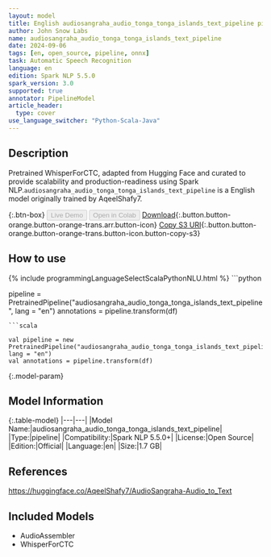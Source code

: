 ```yaml
---
layout: model
title: English audiosangraha_audio_tonga_tonga_islands_text_pipeline pipeline WhisperForCTC from AqeelShafy7
author: John Snow Labs
name: audiosangraha_audio_tonga_tonga_islands_text_pipeline
date: 2024-09-06
tags: [en, open_source, pipeline, onnx]
task: Automatic Speech Recognition
language: en
edition: Spark NLP 5.5.0
spark_version: 3.0
supported: true
annotator: PipelineModel
article_header:
  type: cover
use_language_switcher: "Python-Scala-Java"
---
```


## Description

Pretrained WhisperForCTC, adapted from Hugging Face and curated to provide scalability and production-readiness using Spark NLP.`audiosangraha_audio_tonga_tonga_islands_text_pipeline` is a English model originally trained by AqeelShafy7.

{:.btn-box}
<button class="button button-orange" disabled>Live Demo</button>
<button class="button button-orange" disabled>Open in Colab</button>
[Download](https://s3.amazonaws.com/auxdata.johnsnowlabs.com/public/models/audiosangraha_audio_tonga_tonga_islands_text_pipeline_en_5.5.0_3.0_1725603736535.zip){:.button.button-orange.button-orange-trans.arr.button-icon}
[Copy S3 URI](s3://auxdata.johnsnowlabs.com/public/models/audiosangraha_audio_tonga_tonga_islands_text_pipeline_en_5.5.0_3.0_1725603736535.zip){:.button.button-orange.button-orange-trans.button-icon.button-copy-s3}

## How to use



<div class="tabs-box" markdown="1">
{% include programmingLanguageSelectScalaPythonNLU.html %}
```python

pipeline = PretrainedPipeline("audiosangraha_audio_tonga_tonga_islands_text_pipeline", lang = "en")
annotations =  pipeline.transform(df)   

```
```scala

val pipeline = new PretrainedPipeline("audiosangraha_audio_tonga_tonga_islands_text_pipeline", lang = "en")
val annotations = pipeline.transform(df)

```
</div>

{:.model-param}
## Model Information

{:.table-model}
|---|---|
|Model Name:|audiosangraha_audio_tonga_tonga_islands_text_pipeline|
|Type:|pipeline|
|Compatibility:|Spark NLP 5.5.0+|
|License:|Open Source|
|Edition:|Official|
|Language:|en|
|Size:|1.7 GB|

## References

https://huggingface.co/AqeelShafy7/AudioSangraha-Audio_to_Text

## Included Models

- AudioAssembler
- WhisperForCTC